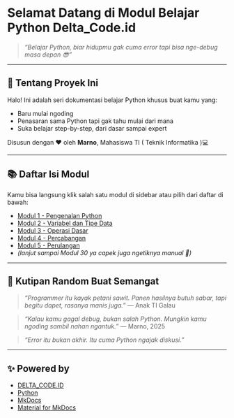 
# Selamat Datang di Modul Belajar Python Delta_Code.id

> *“Belajar Python, biar hidupmu gak cuma error tapi bisa nge-debug masa depan 😎”*

---


## 🚀 Tentang Proyek Ini

Halo! Ini adalah seri dokumentasi belajar Python khusus buat kamu yang:

- Baru mulai ngoding
- Penasaran sama Python tapi gak tahu mulai dari mana
- Suka belajar step-by-step, dari dasar sampai expert

Disusun dengan ❤️ oleh **Marno**, Mahasiswa TI ( Teknik Informatika )💻

---

## 📚 Daftar Isi Modul

Kamu bisa langsung klik salah satu modul di sidebar atau pilih dari daftar di bawah:

- [Modul 1 - Pengenalan Python](modul1.md)
- [Modul 2 - Variabel dan Tipe Data](modul2.md)
- [Modul 3 - Operasi Dasar](modul3.md)
- [Modul 4 - Percabangan](modul4.md)
- [Modul 5 - Perulangan](modul5.md)
- *(lanjut sampai Modul 30 ya capek juga ngetiknya manual 🤣)*

---

## 🤯 Kutipan Random Buat Semangat

> *“Programmer itu kayak petani sawit. Panen hasilnya butuh sabar, tapi begitu dapet, rasanya manis juga.”* — Anak TI Galau

> *“Kalau kamu gagal debug, bukan salah Python. Mungkin kamu ngoding sambil nahan ngantuk.”* — Marno, 2025

> *“Error itu bukan akhir. Itu cuma Python ngajak diskusi.”*

---

## ✨ Powered by

- [DELTA_CODE.ID](delta.code.id)
- [Python](https://www.python.org/)
- [MkDocs](https://www.mkdocs.org/)
- [Material for MkDocs](https://squidfunk.github.io/mkdocs-material/)
